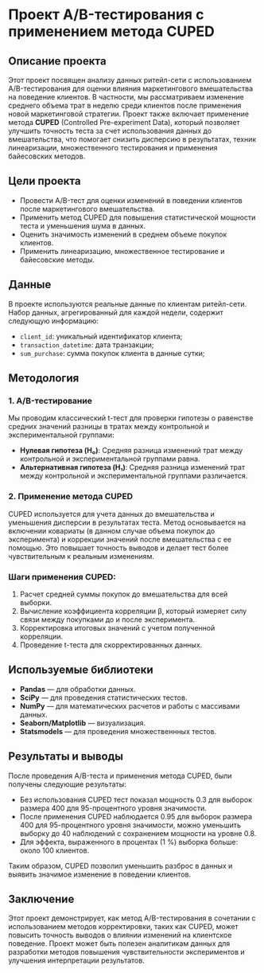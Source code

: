 # Проект A/B-тестирования с применением метода CUPED

## Описание проекта

Этот проект посвящен анализу данных ритейл-сети с использованием A/B-тестирования для оценки влияния маркетингового вмешательства на поведение клиентов. В частности, мы рассматриваем изменение среднего объема трат в неделю среди клиентов после применения новой маркетинговой стратегии. Проект также включает применение метода **CUPED** (Controlled Pre-experiment Data), который позволяет улучшить точность теста за счет использования данных до вмешательства, что помогает снизить дисперсию в результатах, техник линеаризации, множественного тестирования и применения байесовских методов.

## Цели проекта

- Провести A/B-тест для оценки изменений в поведении клиентов после маркетингового вмешательства.
- Применить метод CUPED для повышения статистической мощности теста и уменьшения шума в данных.
- Оценить значимость изменений в среднем объеме покупок клиентов.
- Применить линеаризацию, множественное тестирование и байесовские методы.

## Данные

В проекте используются реальные данные по клиентам ритейл-сети. Набор данных, агрегированный для каждой недели, содержит следующую информацию:
- `client_id`: уникальный идентификатор клиента;
- `transaction_datetime`: дата транзакции;
- `sum_purchase`: сумма покупок клиента в данные сутки;

## Методология

### 1. **A/B-тестирование**

Мы проводим классический t-тест для проверки гипотезы о равенстве средних значений разницы в тратах между контрольной и экспериментальной группами:

- **Нулевая гипотеза (H₀)**: Средняя разница изменений трат между контрольной и экспериментальной группами равна.
- **Альтернативная гипотеза (H₁)**: Средняя разница изменений трат между контрольной и экспериментальной группами различается.

### 2. **Применение метода CUPED**

CUPED используется для учета данных до вмешательства и уменьшения дисперсии в результатах теста. Метод основывается на включении ковариаты (в данном случае объема покупок до эксперимента) и коррекции значений после вмешательства с ее помощью. Это повышает точность выводов и делает тест более чувствительным к реальным изменениям.

### Шаги применения CUPED:

1. Расчет средней суммы покупок до вмешательства для всей выборки.
2. Вычисление коэффициента корреляции β, который измеряет силу связи между покупками до и после эксперимента.
3. Корректировка итоговых значений с учетом полученной корреляции.
4. Проведение t-теста для скорректированных данных.

## Используемые библиотеки

- **Pandas** — для обработки данных.
- **SciPy** — для проведения статистических тестов.
- **NumPy** — для математических расчетов и работы с массивами данных.
- **Seaborn/Matplotlib** — визуализация.
- **Statsmodels** — для проведения множественнных тестов.

## Результаты и выводы

После проведения A/B-теста и применения метода CUPED, были получены следующие результаты:

- Без использования CUPED тест показал мощность 0.3 для выборок размера 400 для 95-процентного уровня значимости.
- После применения CUPED наблюдается 0.95 для выборок размера 400 для 95-процентного уровня значимости, можно уменьшить выборку до 40 наблюдений с сохранением мощности на уровне 0.8.
- Для эффекта, выраженного в процентах (1 %) выборка больше: около 100 клиентов.

Таким образом, CUPED позволил уменьшить разброс в данных и выявить значимое изменение в поведении клиентов.

## Заключение

Этот проект демонстрирует, как метод A/B-тестирования в сочетании с использованием методов корректировки, таких как CUPED, может повысить точность выводов о влиянии изменений на клиентское поведение. Проект может быть полезен аналитикам данных для разработки методов повышения чувствительности экспериментов и улучшения интерпретации результатов.
